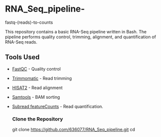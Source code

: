 # RNA_Seq_pipeline-
fastq-(reads)-to-counts

This repository contains a basic RNA-Seq pipeline written in Bash. The pipeline performs quality control, trimming, alignment, and quantification of RNA-Seq reads.

## Tools Used
- [FastQC](https://www.bioinformatics.babraham.ac.uk/projects/fastqc/) - Quality control
- [Trimmomatic](http://www.usadellab.org/cms/?page=trimmomatic) - Read trimming
- [HISAT2](https://daehwankimlab.github.io/hisat2/) - Read alignment
- [Samtools](http://www.htslib.org/) - BAM sorting
- [Subread featureCounts](http://bioinf.wehi.edu.au/featureCounts/) - Read 
   quantification.

  ###  Clone the Repository
  git clone https://github.com/636077/RNA_Seq_pipeline.git
  cd 

